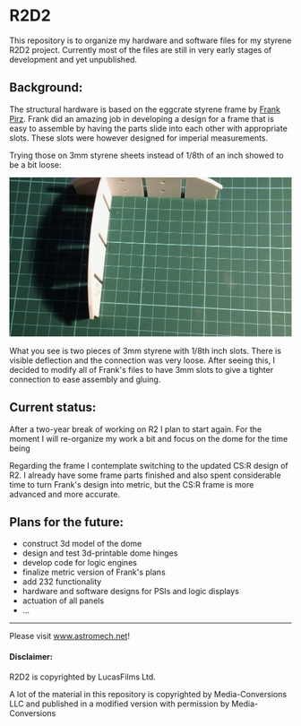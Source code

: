 # R2D2

This repository is to organize my hardware and software files for my styrene R2D2 project. Currently most of the files are still in very early stages of development and yet unpublished.

## Background:
The structural hardware is based on the eggcrate styrene frame by [Frank Pirz](http://www.r2d2.media-conversions.net/). Frank did an amazing job in developing a design for a frame that is easy to assemble by having the parts slide into each other with appropriate slots. These slots were however designed for imperial measurements.

Trying those on 3mm styrene sheets instead of 1/8th of an inch showed to be a bit loose:

![](images/dryfit_3mm.jpg)

What you see is two pieces of 3mm styrene with 1/8th inch slots. There is visible deflection and the connection was very loose. After seeing this, I decided to modify all of Frank's files to have 3mm slots to give a tighter connection to ease assembly and gluing.

## Current status:
After a two-year break of working on R2 I plan to start again. For the moment I will re-organize my work a bit and focus on the dome for the time being

Regarding the frame I contemplate switching to the updated CS:R design of R2. I already have some frame parts finished and also spent considerable time to turn Frank's design into metric, but the CS:R frame is more advanced and more accurate.



## Plans for the future:

* construct 3d model of the dome
* design and test 3d-printable dome hinges
* develop code for logic engines
* finalize metric version of Frank's plans
* add 232 functionality
* hardware and software designs for PSIs and logic displays
* actuation of all panels
* ...

---

Please visit www.astromech.net!

#### Disclaimer:
R2D2 is copyrighted by LucasFilms Ltd.

A lot of the material in this repository is copyrighted by Media-Conversions LLC and published in a modified version with permission by Media-Conversions
